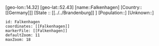﻿---
location: [52.43,14.32]
mapzoom: [7,12] 
mapmarker: city 
type: City
tags:
- geo/City


SpocWebEntityId: 30121
isDeleted: false
confidential: public

---
[geo-lon::14.32]
[geo-lat::52.43]
[name::Falkenhagen]
[Country::[[Germany]]]
[State :: [[../../Brandenburg]] ]
[Population::]
[Unknown::]


```leaflet
id: Falkenhagen
coordinates: [[Falkenhagen]]
markerFile: [[Falkenhagen]]
defaultZoom: 11 
maxZoom: 18
```
